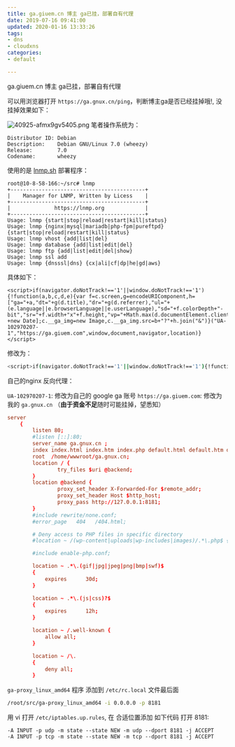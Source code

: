 ```yaml
---
title: ga.giuem.cn 博主 ga已挂，部署自有代理
date: 2019-07-16 09:41:00
updated: 2020-01-16 13:33:26
tags: 
- dns
- cloudxns
categories: 
- default

---
```

ga.giuem.cn 博主 ga已挂，部署自有代理

可以用浏览器打开 `https://ga.gnux.cn/ping`，判断博主ga是否已经挂掉哦!, 没挂掉效果如下：

![40925-afmx9gv5405.png](https://imgs.gnux.cn/usr/uploads/2019/07/2758136002.png)
笔者操作系统为： 
```
Distributor ID: Debian
Description:    Debian GNU/Linux 7.0 (wheezy)
Release:        7.0
Codename:       wheezy
```


<!--more-->


使用的是 [lnmp.sh](https://lnmp.org/) 部署程序：
```
root@10-8-58-166:~/src# lnmp
+-------------------------------------------+
|    Manager for LNMP, Written by Licess    |
+-------------------------------------------+
|              https://lnmp.org             |
+-------------------------------------------+
Usage: lnmp {start|stop|reload|restart|kill|status}
Usage: lnmp {nginx|mysql|mariadb|php-fpm|pureftpd} {start|stop|reload|restart|kill|status}
Usage: lnmp vhost {add|list|del}
Usage: lnmp database {add|list|edit|del}
Usage: lnmp ftp {add|list|edit|del|show}
Usage: lnmp ssl add
Usage: lnmp {dnsssl|dns} {cx|ali|cf|dp|he|gd|aws}
```

具体如下：

```
<script>if(navigator.doNotTrack!=='1'||window.doNotTrack!=='1'){!function(a,b,c,d,e){var f=c.screen,g=encodeURIComponent,h=["ga="+a,"dt="+g(d.title),"dr="+g(d.referrer),"ul="+(e.language||e.browserLanguage||e.userLanguage),"sd="+f.colorDepth+"-bit","sr="+f.width+"x"+f.height,"vp="+Math.max(d.documentElement.clientWidth,c.innerWidth||0)+"x"+Math.max(d.documentElement.clientHeight,c.innerHeight||0),"z="+ +new Date];c.__ga_img=new Image,c.__ga_img.src=b+"?"+h.join("&")}("UA-102970207-1","https://ga.giuem.com",window,document,navigator,location)}</script>
```
修改为：
```bash
<script>if(navigator.doNotTrack!=='1'||window.doNotTrack!=='1'){!function(a,b,c,d,e){var f=c.screen,g=encodeURIComponent,h=["ga="+a,"dt="+g(d.title),"dr="+g(d.referrer),"ul="+(e.language||e.browserLanguage||e.userLanguage),"sd="+f.colorDepth+"-bit","sr="+f.width+"x"+f.height,"vp="+Math.max(d.documentElement.clientWidth,c.innerWidth||0)+"x"+Math.max(d.documentElement.clientHeight,c.innerHeight||0),"z="+ +new Date];c.__ga_img=new Image,c.__ga_img.src=b+"?"+h.join("&")}("UA-102970207-1","https://ga.gnux.cn",window,document,navigator,location)}</script>
```
自己的nginx 反向代理：


<!--more-->


`UA-102970207-1`: 修改为自己的 google ga 账号
`https://ga.giuem.com`:  修改为我的 `ga.gnux.cn` （**由于资金不足**随时可能挂掉，望悉知）
```conf
server
    {
        listen 80;
        #listen [::]:80;
        server_name ga.gnux.cn ;
        index index.html index.htm index.php default.html default.htm default.php;
        root  /home/wwwroot/ga.gnux.cn;
        location / {
                try_files $uri @backend;
        }
        location @backend {
                proxy_set_header X-Forwarded-For $remote_addr;
                proxy_set_header Host $http_host;
                proxy_pass http://127.0.0.1:8181;
        }
        #include rewrite/none.conf;
        #error_page   404   /404.html;

        # Deny access to PHP files in specific directory
        #location ~ /(wp-content|uploads|wp-includes|images)/.*\.php$ { deny all; }

        #include enable-php.conf;

        location ~ .*\.(gif|jpg|jpeg|png|bmp|swf)$
        {
            expires      30d;
        }

        location ~ .*\.(js|css)?$
        {
            expires      12h;
        }

        location ~ /.well-known {
            allow all;
        }

        location ~ /\.
        {
            deny all;
        }

```

`ga-proxy_linux_amd64` 程序 添加到 `/etc/rc.local` 文件最后面

```bash
/root/src/ga-proxy_linux_amd64 -i 0.0.0.0 -p 8181
```

用 vi 打开 `/etc/iptables.up.rules`, 在 合适位置添加 如下代码 打开 8181:
```
-A INPUT -p udp -m state --state NEW -m udp --dport 8181 -j ACCEPT
-A INPUT -p tcp -m state --state NEW -m tcp --dport 8181 -j ACCEPT
```
